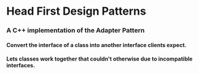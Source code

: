 # Head First Design Patterns
### A C++ implementation of the Adapter Pattern

#### Convert the interface of a class into another interface clients expect.
#### Lets classes work together that couldn't otherwise due to incompatible interfaces. 
